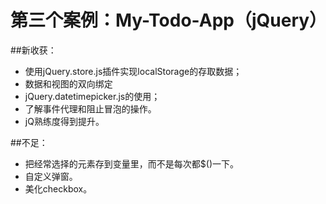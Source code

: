 # 第三个案例：My-Todo-App（jQuery）

##新收获：
* 使用jQuery.store.js插件实现localStorage的存取数据；
* 数据和视图的双向绑定
* jQuery.datetimepicker.js的使用；
* 了解事件代理和阻止冒泡的操作。
* jQ熟练度得到提升。

##不足：
* 把经常选择的元素存到变量里，而不是每次都$()一下。
* 自定义弹窗。
* 美化checkbox。
